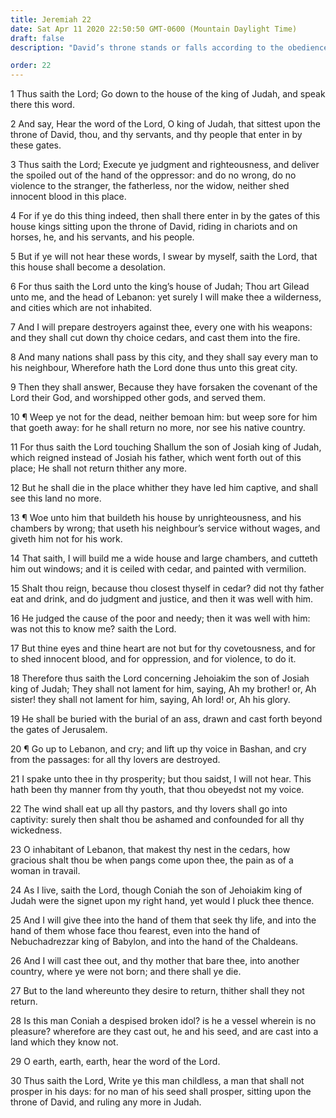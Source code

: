 ```yaml
---
title: Jeremiah 22
date: Sat Apr 11 2020 22:50:50 GMT-0600 (Mountain Daylight Time)
draft: false
description: "David’s throne stands or falls according to the obedience of the kings—The judgments of the Lord rest upon the kings of Judah."

order: 22
---
```

    
1 Thus saith the Lord; Go down to the house of the king of Judah, and speak there this word.

2 And say, Hear the word of the Lord, O king of Judah, that sittest upon the throne of David, thou, and thy servants, and thy people that enter in by these gates.

3 Thus saith the Lord; Execute ye judgment and righteousness, and deliver the spoiled out of the hand of the oppressor: and do no wrong, do no violence to the stranger, the fatherless, nor the widow, neither shed innocent blood in this place.

4 For if ye do this thing indeed, then shall there enter in by the gates of this house kings sitting upon the throne of David, riding in chariots and on horses, he, and his servants, and his people.

5 But if ye will not hear these words, I swear by myself, saith the Lord, that this house shall become a desolation.

6 For thus saith the Lord unto the king’s house of Judah; Thou art Gilead unto me, and the head of Lebanon: yet surely I will make thee a wilderness, and cities which are not inhabited.

7 And I will prepare destroyers against thee, every one with his weapons: and they shall cut down thy choice cedars, and cast them into the fire.

8 And many nations shall pass by this city, and they shall say every man to his neighbour, Wherefore hath the Lord done thus unto this great city.

9 Then they shall answer, Because they have forsaken the covenant of the Lord their God, and worshipped other gods, and served them.

10 ¶ Weep ye not for the dead, neither bemoan him: but weep sore for him that goeth away: for he shall return no more, nor see his native country.

11 For thus saith the Lord touching Shallum the son of Josiah king of Judah, which reigned instead of Josiah his father, which went forth out of this place; He shall not return thither any more.

12 But he shall die in the place whither they have led him captive, and shall see this land no more.

13 ¶ Woe unto him that buildeth his house by unrighteousness, and his chambers by wrong; that useth his neighbour’s service without wages, and giveth him not for his work.

14 That saith, I will build me a wide house and large chambers, and cutteth him out windows; and it is ceiled with cedar, and painted with vermilion.

15 Shalt thou reign, because thou closest thyself in cedar? did not thy father eat and drink, and do judgment and justice, and then it was well with him.

16 He judged the cause of the poor and needy; then it was well with him: was not this to know me? saith the Lord.

17 But thine eyes and thine heart are not but for thy covetousness, and for to shed innocent blood, and for oppression, and for violence, to do it.

18 Therefore thus saith the Lord concerning Jehoiakim the son of Josiah king of Judah; They shall not lament for him, saying, Ah my brother! or, Ah sister! they shall not lament for him, saying, Ah lord! or, Ah his glory.

19 He shall be buried with the burial of an ass, drawn and cast forth beyond the gates of Jerusalem.

20 ¶ Go up to Lebanon, and cry; and lift up thy voice in Bashan, and cry from the passages: for all thy lovers are destroyed.

21 I spake unto thee in thy prosperity; but thou saidst, I will not hear. This hath been thy manner from thy youth, that thou obeyedst not my voice.

22 The wind shall eat up all thy pastors, and thy lovers shall go into captivity: surely then shalt thou be ashamed and confounded for all thy wickedness.

23 O inhabitant of Lebanon, that makest thy nest in the cedars, how gracious shalt thou be when pangs come upon thee, the pain as of a woman in travail.

24 As I live, saith the Lord, though Coniah the son of Jehoiakim king of Judah were the signet upon my right hand, yet would I pluck thee thence.

25 And I will give thee into the hand of them that seek thy life, and into the hand of them whose face thou fearest, even into the hand of Nebuchadrezzar king of Babylon, and into the hand of the Chaldeans.

26 And I will cast thee out, and thy mother that bare thee, into another country, where ye were not born; and there shall ye die.

27 But to the land whereunto they desire to return, thither shall they not return.

28 Is this man Coniah a despised broken idol? is he a vessel wherein is no pleasure? wherefore are they cast out, he and his seed, and are cast into a land which they know not.

29 O earth, earth, earth, hear the word of the Lord.

30 Thus saith the Lord, Write ye this man childless, a man that shall not prosper in his days: for no man of his seed shall prosper, sitting upon the throne of David, and ruling any more in Judah.
